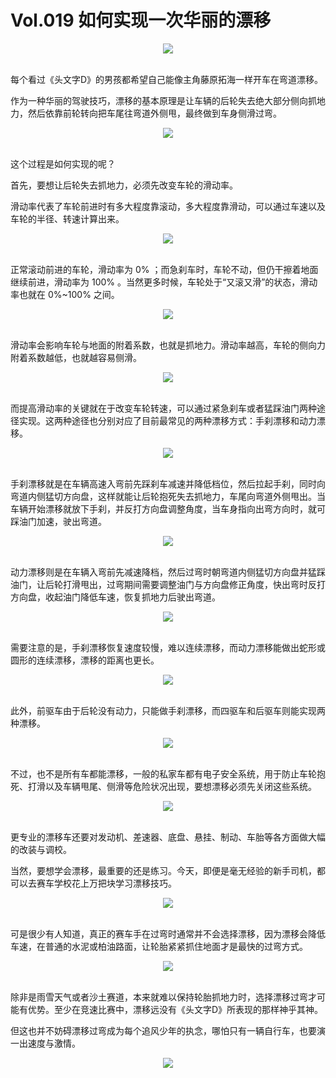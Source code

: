 # Vol.019 如何实现一次华丽的漂移

<div align=center>
            <img src="https://cdn.jsdelivr.net/gh/XxLittleCxX/paperclip-static-02/019/1.gif">
          </div>
          <br />

每个看过《头文字D》的男孩都希望自己能像主角藤原拓海一样开车在弯道漂移。

作为一种华丽的驾驶技巧，漂移的基本原理是让车辆的后轮失去绝大部分侧向抓地力，然后依靠前轮转向把车尾往弯道外侧甩，最终做到车身侧滑过弯。

<div align=center>
            <img src="https://cdn.jsdelivr.net/gh/XxLittleCxX/paperclip-static-02/019/2.gif">
          </div>
          <br />

这个过程是如何实现的呢？

首先，要想让后轮失去抓地力，必须先改变车轮的滑动率。

滑动率代表了车轮前进时有多大程度靠滚动，多大程度靠滑动，可以通过车速以及车轮的半径、转速计算出来。

<div align=center>
            <img src="https://cdn.jsdelivr.net/gh/XxLittleCxX/paperclip-static-02/019/3.gif">
          </div>
          <br />

正常滚动前进的车轮，滑动率为 0% ；而急刹车时，车轮不动，但仍干擦着地面继续前进，滑动率为 100% 。当然更多时候，车轮处于“又滚又滑”的状态，滑动率也就在 0%~100% 之间。

<div align=center>
            <img src="https://cdn.jsdelivr.net/gh/XxLittleCxX/paperclip-static-02/019/4.gif">
          </div>
          <br />

滑动率会影响车轮与地面的附着系数，也就是抓地力。滑动率越高，车轮的侧向力附着系数越低，也就越容易侧滑。

<div align=center>
            <img src="https://cdn.jsdelivr.net/gh/XxLittleCxX/paperclip-static-02/019/5.gif">
          </div>
          <br />

而提高滑动率的关键就在于改变车轮转速，可以通过紧急刹车或者猛踩油门两种途径实现。这两种途径也分别对应了目前最常见的两种漂移方式：手刹漂移和动力漂移。

<div align=center>
            <img src="https://cdn.jsdelivr.net/gh/XxLittleCxX/paperclip-static-02/019/6.gif">
          </div>
          <br />

手刹漂移就是在车辆高速入弯前先踩刹车减速并降低档位，然后拉起手刹，同时向弯道内侧猛切方向盘，这样就能让后轮抱死失去抓地力，车尾向弯道外侧甩出。当车辆开始漂移就放下手刹，并反打方向盘调整角度，当车身指向出弯方向时，就可踩油门加速，驶出弯道。

<div align=center>
            <img src="https://cdn.jsdelivr.net/gh/XxLittleCxX/paperclip-static-02/019/7.gif">
          </div>
          <br />

动力漂移则是在车辆入弯前先减速降档，然后过弯时朝弯道内侧猛切方向盘并猛踩油门，让后轮打滑甩出，过弯期间需要调整油门与方向盘修正角度，快出弯时反打方向盘，收起油门降低车速，恢复抓地力后驶出弯道。

<div align=center>
            <img src="https://cdn.jsdelivr.net/gh/XxLittleCxX/paperclip-static-02/019/8.gif">
          </div>
          <br />

需要注意的是，手刹漂移恢复速度较慢，难以连续漂移，而动力漂移能做出蛇形或圆形的连续漂移，漂移的距离也更长。

<div align=center>
            <img src="https://cdn.jsdelivr.net/gh/XxLittleCxX/paperclip-static-02/019/9.gif">
          </div>
          <br />

此外，前驱车由于后轮没有动力，只能做手刹漂移，而四驱车和后驱车则能实现两种漂移。

<div align=center>
            <img src="https://cdn.jsdelivr.net/gh/XxLittleCxX/paperclip-static-02/019/10.png">
          </div>
          <br />

不过，也不是所有车都能漂移，一般的私家车都有电子安全系统，用于防止车轮抱死、打滑以及车辆甩尾、侧滑等危险状况出现，要想漂移必须先关闭这些系统。

<div align=center>
            <img src="https://cdn.jsdelivr.net/gh/XxLittleCxX/paperclip-static-02/019/11.gif">
          </div>
          <br />

更专业的漂移车还要对发动机、差速器、底盘、悬挂、制动、车胎等各方面做大幅的改装与调校。

当然，要想学会漂移，最重要的还是练习。今天，即便是毫无经验的新手司机，都可以去赛车学校花上万把块学习漂移技巧。

<div align=center>
            <img src="https://cdn.jsdelivr.net/gh/XxLittleCxX/paperclip-static-02/019/12.gif">
          </div>
          <br />

可是很少有人知道，真正的赛车手在过弯时通常并不会选择漂移，因为漂移会降低车速，在普通的水泥或柏油路面，让轮胎紧紧抓住地面才是最快的过弯方式。

<div align=center>
            <img src="https://cdn.jsdelivr.net/gh/XxLittleCxX/paperclip-static-02/019/13.gif">
          </div>
          <br />

除非是雨雪天气或者沙土赛道，本来就难以保持轮胎抓地力时，选择漂移过弯才可能有优势。至少在竞速比赛中，漂移远没有《头文字D》所表现的那样神乎其神。

但这也并不妨碍漂移过弯成为每个追风少年的执念，哪怕只有一辆自行车，也要演一出速度与激情。

<div align=center>
            <img src="https://cdn.jsdelivr.net/gh/XxLittleCxX/paperclip-static-02/019/14.gif">
          </div>
          <br />